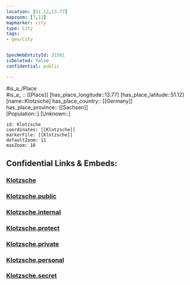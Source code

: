 ```yaml
---
location: [51.12,13.77] 
mapzoom: [7,12] 
mapmarker: city 
type: City
tags:
- geo/City


SpocWebEntityId: 31501
isDeleted: false
confidential: public

---
```

#is_a_/Place  
#is_a_ :: [[Place]] 
[has_place_longitude::13.77] 
[has_place_latitude::51.12] 
[name::Klotzsche] 
has_place_country:: [[Germany]]  
has_place_province:: [[Sachsen]]  
[Population::] 
[Unknown::] 


```leaflet
id: Klotzsche
coordinates: [[Klotzsche]] 
markerFile: [[Klotzsche]] 
defaultZoom: 11 
maxZoom: 18
```


## Confidential Links & Embeds: 

### [Klotzsche](/_Standards/Earth/Continent/Europe/Europe~Central/Germany/Germany~East/Sachsen/counties~Sachsen/Dresden/City/Klotzsche.md) 

### [Klotzsche.public](/_public/Earth/Continent/Europe/Europe~Central/Germany/Germany~East/Sachsen/counties~Sachsen/Dresden/City/Klotzsche.public.md) 

### [Klotzsche.internal](/_internal/Earth/Continent/Europe/Europe~Central/Germany/Germany~East/Sachsen/counties~Sachsen/Dresden/City/Klotzsche.internal.md) 

### [Klotzsche.protect](/_protect/Earth/Continent/Europe/Europe~Central/Germany/Germany~East/Sachsen/counties~Sachsen/Dresden/City/Klotzsche.protect.md) 

### [Klotzsche.private](/_private/Earth/Continent/Europe/Europe~Central/Germany/Germany~East/Sachsen/counties~Sachsen/Dresden/City/Klotzsche.private.md) 

### [Klotzsche.personal](/_personal/Earth/Continent/Europe/Europe~Central/Germany/Germany~East/Sachsen/counties~Sachsen/Dresden/City/Klotzsche.personal.md) 

### [Klotzsche.secret](/_secret/Earth/Continent/Europe/Europe~Central/Germany/Germany~East/Sachsen/counties~Sachsen/Dresden/City/Klotzsche.secret.md)

